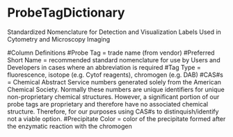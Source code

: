 # ProbeTagDictionary
Standardized Nomenclature for Detection and Visualization Labels Used in Cytometry and Microscopy Imaging

#Column Definitions
#Probe Tag = trade name (from vendor)
#Preferred Short Name = recommended standard nomenclature for use by Users and Developers in cases where an abbreviation is required
#Tag Type = fluorescence, isotope (e.g. Cytof reagents), chromogen (e.g. DAB)
#CAS#s = Chemical Abstract Service numbers generated solely from the American Chemical Society. Normally  these numbers are unique identifiers for unique non-proprietary chemical structures. However, a significant portion of our probe tags are proprietary and therefore have no associated chemical structure. Therefore, for our purposes using CAS#s to distinquish/identify not a viable option.
#Precipitate Color = color of the precipitate formed after the enzymatic reaction with the chromogen
